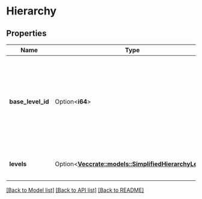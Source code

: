 # Hierarchy

## Properties

Name | Type | Description | Notes
------------ | ------------- | ------------- | -------------
**base_level_id** | Option<**i64**> | The ID of the base level. This property is deprecated, see [Change notice: Removing hierarchy level IDs from next-gen APIs](https://developer.atlassian.com/cloud/jira/platform/change-notice-removing-hierarchy-level-ids-from-next-gen-apis/). | [optional]
**levels** | Option<[**Vec<crate::models::SimplifiedHierarchyLevel>**](SimplifiedHierarchyLevel.md)> | Details about the hierarchy level. | [optional][readonly]

[[Back to Model list]](../README.md#documentation-for-models) [[Back to API list]](../README.md#documentation-for-api-endpoints) [[Back to README]](../README.md)


